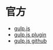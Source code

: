 # 官方

* [gulp.js](http://gulpjs.com/)
* [gulp.js plugin](http://gulpjs.com/plugins/)
* [gulp.js github](https://github.com/gulpjs/gulp)
